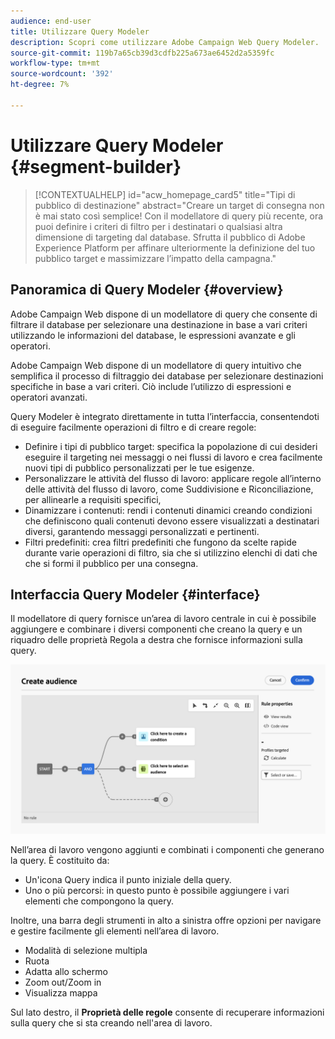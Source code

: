```yaml
---
audience: end-user
title: Utilizzare Query Modeler
description: Scopri come utilizzare Adobe Campaign Web Query Modeler.
source-git-commit: 119b7a65cb39d3cdfb225a673ae6452d2a5359fc
workflow-type: tm+mt
source-wordcount: '392'
ht-degree: 7%

---
```


# Utilizzare Query Modeler {#segment-builder}

>[!CONTEXTUALHELP]
>id="acw_homepage_card5"
>title="Tipi di pubblico di destinazione"
>abstract="Creare un target di consegna non è mai stato così semplice! Con il modellatore di query più recente, ora puoi definire i criteri di filtro per i destinatari o qualsiasi altra dimensione di targeting dal database. Sfrutta il pubblico di Adobe Experience Platform per affinare ulteriormente la definizione del tuo pubblico target e massimizzare l’impatto della campagna."

## Panoramica di Query Modeler {#overview}

Adobe Campaign Web dispone di un modellatore di query che consente di filtrare il database per selezionare una destinazione in base a vari criteri utilizzando le informazioni del database, le espressioni avanzate e gli operatori.


Adobe Campaign Web dispone di un modellatore di query intuitivo che semplifica il processo di filtraggio dei database per selezionare destinazioni specifiche in base a vari criteri. Ciò include l’utilizzo di espressioni e operatori avanzati.

Query Modeler è integrato direttamente in tutta l’interfaccia, consentendoti di eseguire facilmente operazioni di filtro e di creare regole:

* Definire i tipi di pubblico target: specifica la popolazione di cui desideri eseguire il targeting nei messaggi o nei flussi di lavoro e crea facilmente nuovi tipi di pubblico personalizzati per le tue esigenze.
* Personalizzare le attività del flusso di lavoro: applicare regole all’interno delle attività del flusso di lavoro, come Suddivisione e Riconciliazione, per allinearle a requisiti specifici,
* Dinamizzare i contenuti: rendi i contenuti dinamici creando condizioni che definiscono quali contenuti devono essere visualizzati a destinatari diversi, garantendo messaggi personalizzati e pertinenti.
* Filtri predefiniti: crea filtri predefiniti che fungono da scelte rapide durante varie operazioni di filtro, sia che si utilizzino elenchi di dati che che si formi il pubblico per una consegna.

## Interfaccia Query Modeler {#interface}

Il modellatore di query fornisce un’area di lavoro centrale in cui è possibile aggiungere e combinare i diversi componenti che creano la query e un riquadro delle proprietà Regola a destra che fornisce informazioni sulla query.

![](assets/query-interface.png)

Nell’area di lavoro vengono aggiunti e combinati i componenti che generano la query. È costituito da:

* Un&#39;icona Query indica il punto iniziale della query.
* Uno o più percorsi: in questo punto è possibile aggiungere i vari elementi che compongono la query.

Inoltre, una barra degli strumenti in alto a sinistra offre opzioni per navigare e gestire facilmente gli elementi nell’area di lavoro.

* Modalità di selezione multipla
* Ruota
* Adatta allo schermo
* Zoom out/Zoom in
* Visualizza mappa


Sul lato destro, il **Proprietà delle regole** consente di recuperare informazioni sulla query che si sta creando nell&#39;area di lavoro.
